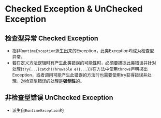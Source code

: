 # Checked Exception & UnChecked Exception
## 检查型异常 Checked Exception
- 指非`RuntimeException`派生出来的Exception，此类Exception均成为检查型异常。
- 若在定义方法逻辑时有产生此类错误的可能性时，必须要捕捉此类错误并针对处理(`try{...}catch(Throwable e){...}`)/在方法中使用`throws`声明掷出Exception，或者调用可能产生此错误的方法时也需要使用try获得错误并处理。对检查型错误的处理是**强制性**的。

## 非检查型错误 UnChecked Exception
- 派生自`RuntimeException`的